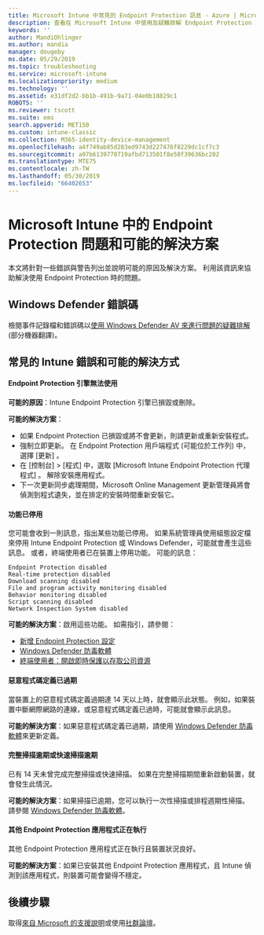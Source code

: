 ```yaml
---
title: Microsoft Intune 中常見的 Endpoint Protection 訊息 - Azure | Microsoft Docs
description: 查看在 Microsoft Intune 中使用及疑難排解 Endpoint Protection 和 Windows Defender 時的常見訊息與可能的解決方案。
keywords: ''
author: MandiOhlinger
ms.author: mandia
manager: dougeby
ms.date: 05/29/2019
ms.topic: troubleshooting
ms.service: microsoft-intune
ms.localizationpriority: medium
ms.technology: ''
ms.assetid: e31df2d2-bb1b-491b-9a71-04e0b18829c1
ROBOTS: ''
ms.reviewer: tscott
ms.suite: ems
search.appverid: MET150
ms.custom: intune-classic
ms.collection: M365-identity-device-management
ms.openlocfilehash: a4f749ab85d283ed9743d227476f8229dc1cf7c3
ms.sourcegitcommit: a97b6139770719afbd713501f8e50f39636bc202
ms.translationtype: MTE75
ms.contentlocale: zh-TW
ms.lasthandoff: 05/30/2019
ms.locfileid: "66402653"
---
```

# <a name="endpoint-protection-issues-and-possible-solutions-in-microsoft-intune"></a>Microsoft Intune 中的 Endpoint Protection 問題和可能的解決方案

本文將針對一些錯誤與警告列出並說明可能的原因及解決方案。 利用該資訊來協助解決使用 Endpoint Protection 時的問題。

## <a name="windows-defender-error-codes"></a>Windows Defender 錯誤碼

檢閱事件記錄檔和錯誤碼以[使用 Windows Defender AV 來進行問題的疑難排解](https://docs.microsoft.com/windows/security/threat-protection/windows-defender-antivirus/troubleshoot-windows-defender-antivirus) \(部分機器翻譯\)。

## <a name="common-intune-errors-and-possible-resolutions"></a>常見的 Intune 錯誤和可能的解決方式

#### <a name="endpoint-protection-engine-unavailable"></a>Endpoint Protection 引擎無法使用

**可能的原因**：Intune Endpoint Protection 引擎已損毀或刪除。

**可能的解決方案**：

- 如果 Endpoint Protection 已損毀或將不會更新，則請更新或重新安裝程式。
- 強制立即更新。 在 Endpoint Protection 用戶端程式 (可能位於工作列) 中，選擇 [更新]  。
- 在 [控制台] > [程式] 中，選取 [Microsoft Intune Endpoint Protection 代理程式]  。 解除安裝應用程式。
- 下一次更新同步處理期間，Microsoft Online Management 更新管理員將會偵測到程式遺失，並在排定的安裝時間重新安裝它。

#### <a name="features-are-disabled"></a>功能已停用

您可能會收到一則訊息，指出某些功能已停用。 如果系統管理員使用組態設定檔來停用 Intune Endpoint Protection 或 Windows Defender，可能就會產生這些訊息。 或者，終端使用者已在裝置上停用功能。 可能的訊息：

`Endpoint Protection disabled`  
`Real-time protection disabled`  
`Download scanning disabled`  
`File and program activity monitoring disabled`  
`Behavior monitoring disabled`  
`Script scanning disabled`  
`Network Inspection System disabled`  

**可能的解決方案**：啟用這些功能。 如需指引，請參閱：

- [新增 Endpoint Protection 設定](endpoint-protection-configure.md)
- [Windows Defender 防毒軟體](device-restrictions-windows-10.md#windows-defender-antivirus)
- [終端使用者：開啟即時保護以存取公司資源](/intune-user-help/turn-on-defender-windows)

#### <a name="malware-definitions-out-of-date"></a>惡意程式碼定義已過期

當裝置上的惡意程式碼定義過期達 14 天以上時，就會顯示此狀態。 例如，如果裝置中斷網際網路的連線，或惡意程式碼定義已過時，可能就會顯示此訊息。

**可能的解決方案**：如果惡意程式碼定義已過期，請使用 [Windows Defender 防毒軟體](device-restrictions-windows-10.md#windows-defender-antivirus)來更新定義。

#### <a name="full-scan-overdue-or-quick-scan-overdue"></a>完整掃描逾期或快速掃描逾期

已有 14 天未曾完成完整掃描或快速掃描。 如果在完整掃描期間重新啟動裝置，就會發生此情況。

**可能的解決方案**：如果掃描已逾期，您可以執行一次性掃描或排程週期性掃描。 請參閱 [Windows Defender 防毒軟體](device-restrictions-windows-10.md#windows-defender-antivirus)。

#### <a name="another-endpoint-protection-application-running"></a>其他 Endpoint Protection 應用程式正在執行

其他 Endpoint Protection 應用程式正在執行且裝置狀況良好。

**可能的解決方案**：如果已安裝其他 Endpoint Protection 應用程式，且 Intune 偵測到該應用程式，則裝置可能會變得不穩定。

## <a name="next-steps"></a>後續步驟

取得[來自 Microsoft 的支援說明](get-support.md)或使用[社群論壇](https://social.technet.microsoft.com/Forums/en-US/home?category=microsoftintune)。

